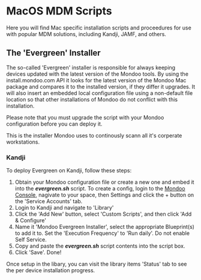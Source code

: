 # MacOS MDM Scripts

Here you will find Mac specific installation scripts and proceedures for use with popular MDM solutions, including Kandji, JAMF, and others.

## The 'Evergreen' Installer

The so-called 'Evergreen' installer is responsible for always keeping devices updated with the latest version of the Mondoo tools.  By using the install.mondoo.com API it looks for the latest version of the Mondoo Mac package and compares it to the installed version, if they differ it upgrades.  It will also insert an embedded local configuration file using a non-default file location so that other installations of Mondoo do not conflict with this installation.

Please note that you must upgrade the script with your Mondoo configuration before you can deploy it.

This is the installer Mondoo uses to continously scann all it's corperate workstations.

### Kandji

To deploy Evergreen on Kandji, follow these steps:

1. Obtain your Mondoo configuration file or create a new one and embed it into the ___evergreen.sh___ script.  To create a config, login to the [Mondoo Console](https://console.mondoo.com), nagivate to your space, then Settings and click the + button on the 'Service Accounts' tab.
2. Login to Kandji and navigate to 'Library'
3. Click the 'Add New' button, select 'Custom Scripts', and then click 'Add & Configure'
4. Name it 'Mondoo Evergreen Installer', select the appropriate Blueprint(s) to add it to.  Set the 'Execution Frequency' to 'Run daily'.  Do not enable Self Service.
5. Copy and paste the ___evergreen.sh___  script contents into the script box. 
6. Click 'Save'.  Done!

Once setup in the libary, you can visit the library items 'Status' tab to see the per device installation progress.

